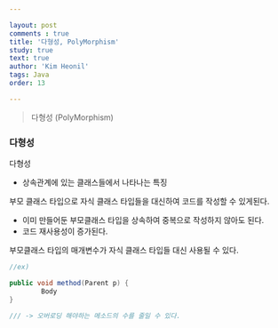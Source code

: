 ```yaml
---

layout: post
comments : true
title: '다형성, PolyMorphism'
study: true
text: true
author: 'Kim Heonil'
tags: Java
order: 13

---
```


> 다형성 (PolyMorphism) <br>

### 다형성

다형성
- 상속관계에 있는 클래스들에서 나타나는 특징

부모 클래스 타입으로 자식 클래스 타입들을 대신하여 코드를 작성할 수 있게된다.
- 이미 만들어둔 부모클래스 타입을 상속하여 중복으로 작성하지 않아도 된다.
- 코드 재사용성이 증가된다.

부모클래스 타입의 매개변수가 자식 클래스 타입들 대신 사용될 수 있다.<br>

```java
//ex)

public void method(Parent p) {
		Body
}

///	-> 오버로딩 해야하는 메소드의 수를 줄일 수 있다.

```

<br>
<br><br>